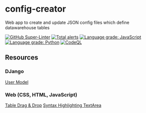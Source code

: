 # config-creator
Web app to create and update JSON config files which define datawarehouse tables


[![GitHub Super-Linter](https://github.com/sean-conkie/sconkie-cloud-composer/workflows/Lint%20Code%20Base/badge.svg)](https://github.com/marketplace/actions/super-linter)
[![Total alerts](https://img.shields.io/lgtm/alerts/g/sean-conkie/config-creator.svg?logo=lgtm&logoWidth=18)](https://lgtm.com/projects/g/sean-conkie/config-creator/alerts/)
[![Language grade: JavaScript](https://img.shields.io/lgtm/grade/javascript/g/sean-conkie/config-creator.svg?logo=lgtm&logoWidth=18)](https://lgtm.com/projects/g/sean-conkie/config-creator/context:javascript)
[![Language grade: Python](https://img.shields.io/lgtm/grade/python/g/sean-conkie/config-creator.svg?logo=lgtm&logoWidth=18)](https://lgtm.com/projects/g/sean-conkie/config-creator/context:python)
[![CodeQL](https://github.com/sean-conkie/config-creator/actions/workflows/codeql.yml/badge.svg)](https://github.com/sean-conkie/config-creator/actions/workflows/codeql.yml)

## Resources
### DJango
[User Model](https://www.codingforentrepreneurs.com/blog/how-to-create-a-custom-django-user-model)

### Web (CSS, HTML, JavaScript)
[Table Drag & Drop](https://developer.mozilla.org/en-US/docs/Web/API/HTML_Drag_and_Drop_API/File_drag_and_drop)
[Syntax Highlighting TextArea](https://css-tricks.com/creating-an-editable-textarea-that-supports-syntax-highlighted-code/)

